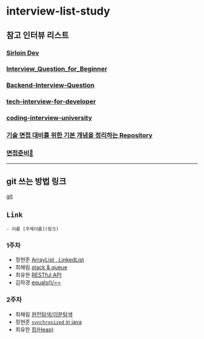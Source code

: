 # interview-list-study


## **참고 인터뷰 리스트**

### [Sirloin Dev](https://github.com/sirloin-dev/meatplatform/blob/master/job-description/interview-questions.adoc)
### [Interview_Question_for_Beginner](https://github.com/JaeYeopHan/Interview_Question_for_Beginner)
### [Backend-Interview-Question](https://github.com/ksundong/backend-interview-question)
### [tech-interview-for-developer](https://github.com/gyoogle/tech-interview-for-developer)
### [coding-interview-university](https://github.com/jwasham/coding-interview-university)
### [기술 면접 대비를 위한 기본 개념을 정리하는 Repository](https://github.com/WeareSoft/tech-interview)
### [면접준비👑](https://trello.com/b/MugMXwGi/면접준비👑)
***
## **git 쓰는 방법 링크**
[git](https://livecoding.tistory.com/19)
## `Link`

```
- 이름 [주제이름](링크)
```

### 1주차
- 정현준 [ArrayList , LinkedList](https://jdalma.github.io/docs/lab/arrayList-linkedList/)
- 최해림 [stack & queue](https://www.notion.so/1-stack-queue-510a08575d5d4f1a945010b9875639a6)
- 최유한 [RESTful API](https://c-yhhhhh.tistory.com/127)
- 김하경 [equals()/==](https://velog.io/@hagyoung99/JAVAequals)

### 2주차

- 최해림 [완전탐색/이분탐색](https://www.notion.so/2-66acd4655377432b90c159ed98a21469)
- 정현준 [`synchronized` in java](https://jdalma.github.io/docs/lab/synchronized/)
- 최유한 [힙(Heap)](https://c-yhhhhh.tistory.com/130)

